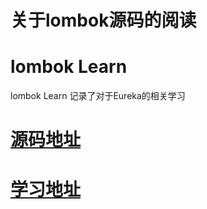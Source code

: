 # 关于lombok源码的阅读
# lombok Learn
lombok Learn 记录了对于Eureka的相关学习 
# [源码地址](https://github.com/rzwitserloot/lombok.git)
# [学习地址](https://github.com/independenter/lombok.git)